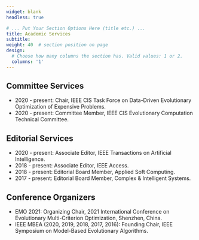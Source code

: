 ```yaml
---
widget: blank
headless: true

# ... Put Your Section Options Here (title etc.) ...
title: Academic Services
subtitle:
weight: 40  # section position on page
design:
  # Choose how many columns the section has. Valid values: 1 or 2.
  columns: '1'
---
```


## Committee Services
 - 2020 - present: Chair, IEEE CIS Task Force on Data-Driven Evolutionary Optimization of Expensive Problems.
 - 2020 - present: Committee Member, IEEE CIS Evolutionary Computation Technical Committee.

## Editorial Services

 - 2020 - present: Associate Editor, IEEE Transactions on Artificial Intelligence.
 - 2018 - present: Associate Editor, IEEE Access.
 - 2018 - present: Editorial Board Member, Applied Soft Computing.
 - 2017 - present: Editorial Board Member, Complex & Intelligent Systems.

## Conference Organizers

 - EMO 2021: Organizing Chair, 2021 International Conference on Evolutionary Multi-Criterion Optimization,  Shenzhen, China.
 - IEEE MBEA (2020, 2019, 2018, 2017, 2016): Founding Chair, IEEE Symposium on Model-Based Evolutionary Algorithms.
